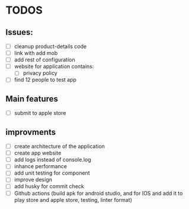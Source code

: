 # TODOS

## Issues:
- [ ] cleanup product-details code
- [ ] link with add mob
- [ ] add rest of configuration
- [ ] website for application contains:
    - [ ] privacy policy
- [ ] find 12 people to test app

## Main features
- [ ] submit to apple store

## improvments
- [ ] create architecture of the application
- [ ] create app website
- [ ] add logs instead of console.log
- [ ] inhance performance
- [ ] add unit testing for component
- [ ] improve design
- [ ] add husky for commit check
- [ ] Github actions (build apk for android studio, and for IOS and add it to play store and apple store, testing, linter format)